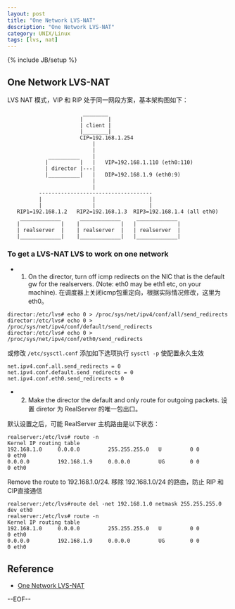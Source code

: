 ```yaml
---
layout: post
title: "One Network LVS-NAT"
description: "One Network LVS-NAT"
category: UNIX/Linux
tags: [lvs, nat]
---
```

{% include JB/setup %}

## One Network LVS-NAT

LVS NAT 模式，VIP 和 RIP 处于同一网段方案，基本架构图如下：

```
                        ________
                       |        |
                       | client |
                       |________|
                       CIP=192.168.1.254
                           |
                           |
             __________    |
            |          |   |   VIP=192.168.1.110 (eth0:110)
            | director |---|
            |__________|   |   DIP=192.168.1.9 (eth0:9)
                           |
                           |
          ------------------------------------
          |                |                 |
          |                |                 |
   RIP1=192.168.1.2   RIP2=192.168.1.3  RIP3=192.168.1.4 (all eth0)
    _____________      _____________     _____________
   |             |    |             |   |             |
   | realserver  |    | realserver  |   | realserver  |
   |_____________|    |_____________|   |_____________|
```

### To get a LVS-NAT LVS to work on one network

* 1. On the director, turn off icmp redirects on the NIC that is the default gw for the realservers. (Note: eth0 may be eth1 etc, on your machine). 在调度器上关闭icmp包重定向，根据实际情况修改，这里为eth0。


```
director:/etc/lvs# echo 0 > /proc/sys/net/ipv4/conf/all/send_redirects
director:/etc/lvs# echo 0 > /proc/sys/net/ipv4/conf/default/send_redirects
director:/etc/lvs# echo 0 > /proc/sys/net/ipv4/conf/eth0/send_redirects
```

或修改 `/etc/sysctl.conf` 添加如下选项执行 `sysctl -p` 使配置永久生效

```
net.ipv4.conf.all.send_redirects = 0
net.ipv4.conf.default.send_redirects = 0
net.ipv4.conf.eth0.send_redirects = 0
```

* 2. Make the director the default and only route for outgoing packets.  设置 diretor 为 RealServer 的唯一包出口。

默认设置之后，可能 RealServer 主机路由是以下状态：

```
realserver:/etc/lvs# route -n
Kernel IP routing table
192.168.1.0     0.0.0.0         255.255.255.0   U         0 0          0 eth0
0.0.0.0         192.168.1.9     0.0.0.0         UG        0 0          0 eth0
```

Remove the route to 192.168.1.0/24. 移除 192.168.1.0/24 的路由，防止 RIP 和 CIP直接通信

```
realserver:/etc/lvs#route del -net 192.168.1.0 netmask 255.255.255.0 dev eth0
realserver:/etc/lvs# route -n
Kernel IP routing table
192.168.1.0     0.0.0.0         255.255.255.0   U         0 0          0 eth0
0.0.0.0         192.168.1.9     0.0.0.0         UG        0 0          0 eth0
```

## Reference

* [One Network LVS-NAT](http://www.austintek.com/LVS/LVS-HOWTO/HOWTO/LVS-HOWTO.LVS-NAT.html#one_network)

--EOF--
